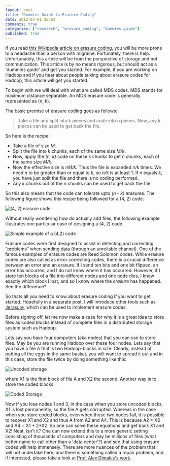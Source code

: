 ```yaml
---
layout: post
title: "Dummies Guide to Erasure Coding"
date: 2012-07-01 20:03
comments: true
categories: ["research", "erasure_coding", "dummies guide"]
published: true
---
```


If you read [this Wikipedia article on erasure coding](http://en.wikipedia.org/wiki/Erasure_code), you will be more prone to a headache than a person with migraine. Fortunately, there is help. Unfortunately, this article will be from the perspective of storage and not communication. This article is by no means rigorous, but should act as a 'dummies guide' and get you started. For example, if you are working on Hadoop and if you hear about people talking about erasure codes for Hadoop, this article will get you started. 

<!-- more -->

To begin with we will deal with what are called MDS codes. MDS stands for maximum distance separable. An MDS erasure code is generally represented as (n, k). 

The basic premise of erasure coding goes as follows:
> Take a file and split into k pieces and *code* into n pieces. Now, any k pieces can be used to get back the file. 

So here is the recipe:

* Take a file of size *M*. 
* Split the file into *k* chunks, each of the same size *M/k*.
* Now, apply the *(n, k)* code on these k chunks to get n chunks, each of the same size *M/k*.
* Now the effective size is *nM/k*. Thus the file is expanded *n/k* times. We need *n* to be greater than or equal to *k*, so *n/k* is at least 1. If *n* equals *k*, you have just split the file and there is no coding performed. 
* Any *k* chunks out of the *n* chunks can be used to get back the file. 

So this also means that the code can tolerate upto *(n - k)* erasures. 
The following figure shows this recipe being followed for a (4, 2) code.

![(4, 2) erasure code](http://photos.smahesh.com/photos/i-CKfxFLT/0/S/i-CKfxFLT-S.png)

Without really wondering how do actually add files, the following example illustrates one particular case of designing a (4, 2) code. 

![Simple example of a (4,2) code](http://photos.smahesh.com/photos/i-qMZPMh2/0/S/i-qMZPMh2-S.png)

Erasure codes were first designed to assist in detecting and correcting “problems” when sending data (through an unreliable channel). One of the famous examples of erasure codes are Reed Solomon codes. While erasure codes are also called as error correcting codes, there is a crucial difference between an error and an erasure. If I send ten bits and one bit flipped, an *error* has occurred, and I do not know where it has occurred. However, if I store ten blocks of a file into different nodes and one node dies, I know exactly which block I lost, and so I know where the *erasure* has happened. See the difference?

So thats all you need to know about erasure coding if you want to get started. Hopefully in a separate post, I will introduce other tools such as [Jerasure](http://web.eecs.utk.edu/~plank/plank/papers/CS-08-627.html), which can be used to implement erasure codes. 

Before signing off, let me now make a case for why it is a great idea to store files as coded blocks instead of complete files in a distributed storage system such as Hadoop. 

Lets say you have four computers (aka nodes) that you can use to store files. May be you are running Hadoop over these four nodes. Lets say that you have a file A that is two Hadoop-blocks in size. Clearly, instead of putting all the eggs in the same basket, you will want to spread it out and in this case, store the file twice by doing something like this:

![Uncoded storage](http://photos.smahesh.com/photos/i-xGXGQcN/0/M/i-xGXGQcN-M.png)

where X1 is the first block of file A and X2 the second. Another way is to store the coded blocks:

![Coded Storage](http://photos.smahesh.com/photos/i-cVW45Bz/0/M/i-cVW45Bz-M.png)

Now if you lose nodes 1 and 3, in the case when you store uncoded blocks, X1 is lost permanently, so the file A gets corrupted. Whereas in the case when you store coded blocks, even when those two nodes fail, it is possible to recover X1 and X2 and thus A from A2 and A4. This is because A2 = X2 and A4 = X1 + 2*X2. So one can solve these equations and get back X1 and X2! Neat, isn't it? One can now extend this to a more generic setting consisting of thousands of computers and may be millions of files (what better name to call other than a 'data center'?) and see that using erasure codes will help immensely. There are more nuances of the problem that I will not undertake here, and there is something called a repair problem, and if interested, please take a look at [Prof. Alex Dimakis's work](http://www-bcf.usc.edu/~dimakis/). 